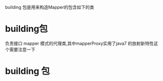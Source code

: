 building 包是用来构造Mapper的包含如下的类

#  building包

负责接口 mapper 模式的代理类,其中mapperProxy实用了java7 的放射新特性这个需要注意一下

# building 包

